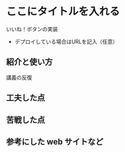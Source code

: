 # ここにタイトルを入れる

いいね！ボタンの実装

  - デプロイしている場合はURLを記入（任意）

## 紹介と使い方

講義の反復

## 工夫した点


## 苦戦した点

## 参考にした web サイトなど
